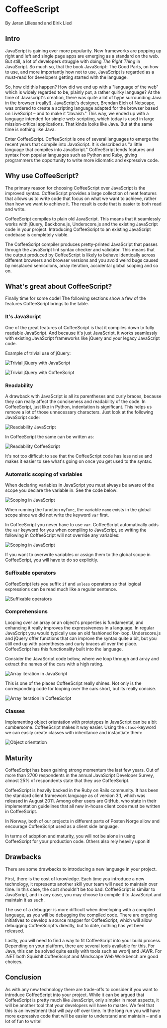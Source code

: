 # CoffeeScript
By Jøran Lillesand and Eirik Lied

## Intro

JavaScript is gaining ever more popularity. New frameworks are popping up right and left and single page apps are emerging as a standard on the web. But still, a lot of developers struggle with doing _The Right Thing_ in JavaScript. So much so, that the book JavaScript: The Good Parts, on how to use, and more importantly how not to use, JavaScript is regarded as a must-read for developers getting started with the language.

So, how did this happen? How did we end up with a "language of the web" which is widely regarded to be, plainly put, a rather quirky language? At the time of Javascript's creation, there was quite a lot of hype surrounding Java in the browser (really!). JavaScript's designer, Brendan Eich of Netscape, was ordered to create a scripting language adapted for the browser based on LiveScript – and to make it "Javaish." This way, we ended up with a language intended for simple web-scripting, which today is used in large mission-critical applications. That kinda looks like Java. But at the same time is nothing like Java.

Enter CoffeeScript. CoffeeScript is one of several languages to emerge the recent years that compile into JavaScript. It is described as "a little language that compiles into JavaScript." CoffeeScript lends features and syntax from popular languages such as Python and Ruby, giving programmers the opportunity to write more idiomatic and expressive code.

## Why use CoffeeScript?
The primary reason for choosing CoffeeScript over JavaScript is the improved syntax. CoffeeScript provides a large
collection of neat features that allows us to write code that focus on what we want to achieve,
rather than how we want to achieve it. The result is code that is easier to both read and write.

CoffeeScript compiles to plain old JavaScript. This means that it seamlessly works with jQuery, Backbone.js,
Underscore.js and the existing JavaScript code in your project. Introducing CoffeeScript to an existing JavaScript
codebase is completely viable.

The CoffeeScript compiler produces pretty-printed JavaScript that passes through the JavaScript lint syntax checker
and validator. This means that the output produced by CoffeeScript is likely to behave identically across different
browsers and browser versions and you avoid weird bugs caused by misplaced semicolons,
array iteration, accidental global scoping and so on.

## What's great about CoffeeScript?
Finally time for some code! The following sections show a few of the features CoffeeScript brings to the table.

### It's JavaScript

One of the great features of CoffeeScript is that it compiles down to fully readable JavaScript. And because it's just JavaScript, it works seamlessly with existing JavaScript frameworks like jQuery and your legacy JavaScript code.

Example of trivial use of jQuery:

![Trivial jQuery with JavaScript](images/01_trivial_use.js.png)

![Trivial jQuery with CoffeeScript](images/01_trivial_use.coffee.png)

### Readability 

A drawback with JavaScript is all its parentheses and curly braces, because they can really affect the conciseness and readability of the code. In CoffeeScript, just like in Python, indentation is significant. This helps us remove a lot of those unnecessary characters. Just look at the following JavaScript code:

![Readability JavaScript](images/02_readability.js.png)

In CoffeeScript the same can be written as:

![Readability CoffeeScript](images/02_readability.coffee.png)

It's not too difficult to see that the CoffeeScript code has less noise and makes it easier to see what's going on once you get used to the syntax.

### Automatic scoping of variables

When declaring variables in JavaScript you must always be aware of the scope you declare the variable in. See the code below:

![Scoping in JavaScript](images/03_scoping.js.png)

When running the function `myFunc`, the variable `name` exists in the global scope since we did not write the keyword `var` first.

In CoffeeScript you never have to use `var`. CoffeeScript automatically adds the `var` keyword for you when compiling to JavaScript, so writing the following in CoffeeScript will not override any variables:

![Scoping in JavaScript](images/03_scoping.coffee.png)

If you want to overwrite variables or assign them to the global scope in CoffeeScript, you will have to do so explicitly.


### Suffixable operators

CoffeeScript lets you suffix `if` and `unless` operators so that logical expressions can be read much like a regular sentence.

![Suffixable operators](images/04_suffixable.coffee.png)

### Comprehensions

Looping over an array or an object's properties is fundamental, and enhancing it really improves the expressiveness in a language. In regular JavaScript you would typically use an old fashioned for-loop. Underscore.js and jQuery offer functions that can improve the syntax quite a bit, but you still end up with parentheses and curly braces all over the place. CoffeeScript has this functionality built into the language.

Consider the JavaScript code below, where we loop through and array and extract the names of the cars with a high rating. 

![Array iteration in JavaScript](images/05_comprehensions.js.png)


This is one of the places CoffeeScript really shines. Not only is the corresponding code for looping over the cars short, but its really concise. 

![Array iteration in CoffeeScript](images/05_comprehensions.coffee.png)


### Classes

Implementing object orientation with prototypes in JavaScript can be a bit cumbersome. CoffeeScript makes it way easier. Using the `class`-keyword we can easily create classes with inheritance and instantiate them:

![Object orientation](images/06_classes.coffee.png)

## Maturity

CoffeeScript has been gaining strong momentum the last few years. Out of more than 2700 respondents in the annual
JavaScript Developer Survey, almost 25% of respondents state that they use CoffeeScript.

CoffeeScript is heavily backed in the Ruby on Rails community. It has been the standard client framework language as of version 3.1, which was released in August 2011. Among other users are GitHub, who state in their
implementation guidelines that all new in-house client code must be written in CoffeeScript.

In Norway, both of our projects in different parts of Posten Norge allow and encourage CoffeeScript used as a client side language.

In terms of adoption and maturity, you will not be alone in using CoffeeScript for your production code. Others
also rely heavily upon it!

## Drawbacks

There are some drawbacks to introducing a new language in your project.

First, there is the cost of knowledge. Each time you introduce a new technology, it represents another skill your team will need to maintain over time. In this case, the cost shouldn't be too bad. CoffeeScript is similar to JavaScript, and in any case, you may choose to compile it to JavaScript and maintain it as such.

The use of a debugger is more difficult when developing with a compiled language, as you will be debugging the compiled code. There are ongoing initiatives to develop a source mapper for CoffeeScript, which will allow debugging CoffeeScript's directly, but to date, nothing has yet been released.

Lastly, you will need to find a way to fit CoffeeScript into your build process. Depending on your platform, there are several tools available for this.
For Java, this can be solved quite easily with tools such as wro4j and JAWR. For .NET both SquishIt.CoffeeScript and Mindscape Web Workbench are good choices.

## Conclusion
As with any new technology there are trade-offs to consider if you want to introduce CoffeeScript into your project.
While it can be argued that CoffeeScript is pretty much like JavaScript, only simpler in most aspects, it will be another tool that your developers will have to master.
We feel that this is an investment that will pay off over time. In the long run you will have more expressive code that will be easier to understand and maintain – and a lot of fun to write!
